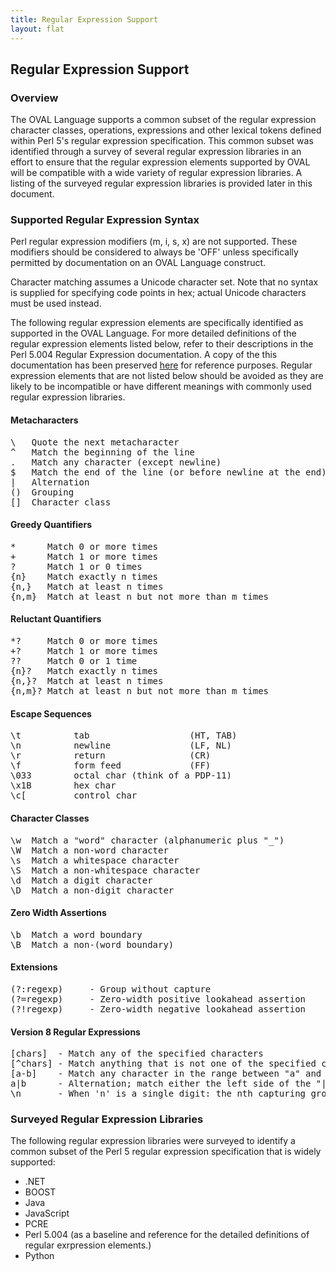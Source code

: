 ```yaml
---
title: Regular Expression Support
layout: flat
---
```


<h2>Regular Expression Support</h2>

<h3>Overview</h3>
<p>
The OVAL Language supports a common subset of the regular expression character classes, operations, expressions and other lexical tokens defined within Perl 5's regular expression specification. This common subset was identified through a survey of several regular expression libraries in an effort to ensure that the regular expression elements supported by OVAL will be compatible with a wide variety of regular expression libraries. A listing of the surveyed regular expression libraries is provided later in this document.
</p> 

<h3>Supported Regular Expression Syntax</h3>

<p>
Perl regular expression modifiers (m, i, s, x) are not supported. These modifiers should be considered to always be 'OFF' unless specifically permitted by documentation on an OVAL Language construct.
</p>
<p>
Character matching assumes a Unicode character set.  Note that no syntax is supplied for specifying code points in hex; actual Unicode characters must be used instead.
</p>
<p>
The following regular expression elements are specifically identified as supported in the OVAL Language. For more detailed definitions of the regular expression elements listed below, refer to their descriptions in the Perl 5.004 Regular Expression documentation. A copy of the this documentation has been preserved <a href="perlre.html" target="_blank">here</a> for reference purposes. Regular expression elements that are not listed below should be avoided as they are likely to be incompatible or have different meanings with commonly used regular expression libraries.
</p>

<h4>Metacharacters</h4>
<pre>
\   Quote the next metacharacter
^   Match the beginning of the line
.   Match any character (except newline)
$   Match the end of the line (or before newline at the end)
|   Alternation
()  Grouping
[]  Character class
</pre>

<h4>Greedy Quantifiers</h4>

<pre>
*      Match 0 or more times
+      Match 1 or more times
?      Match 1 or 0 times
{n}    Match exactly n times
{n,}   Match at least n times
{n,m}  Match at least n but not more than m times
</pre>

<h4>Reluctant Quantifiers</h4>

<pre>
*?     Match 0 or more times
+?     Match 1 or more times
??     Match 0 or 1 time
{n}?   Match exactly n times
{n,}?  Match at least n times
{n,m}? Match at least n but not more than m times
</pre>

<h4>Escape Sequences</h4>

<pre>
\t          tab                   (HT, TAB)
\n          newline               (LF, NL)
\r          return                (CR)
\f          form feed             (FF)
\033        octal char (think of a PDP-11)
\x1B        hex char
\c[         control char
</pre>

<h4>Character Classes</h4>

<pre>
\w  Match a "word" character (alphanumeric plus "_")
\W  Match a non-word character
\s  Match a whitespace character
\S  Match a non-whitespace character
\d  Match a digit character
\D  Match a non-digit character
</pre>

<h4>Zero Width Assertions</h4>

<pre>
\b  Match a word boundary
\B  Match a non-(word boundary)
</pre>

<h4>Extensions</h4>

<pre>
(?:regexp)     - Group without capture
(?=regexp)     - Zero-width positive lookahead assertion
(?!regexp)     - Zero-width negative lookahead assertion
</pre>


<h4>Version 8 Regular Expressions</h4>

<pre>
[chars]  - Match any of the specified characters
[^chars] - Match anything that is not one of the specified characters
[a-b]    - Match any character in the range between "a" and "b", inclusive
a|b      - Alternation; match either the left side of the "|" or the right side
\n       - When 'n' is a single digit: the nth capturing group matched.
</pre>

<h3>Surveyed Regular Expression Libraries</h3>
<p>The following regular expression libraries were surveyed to identify a common subset of the Perl 5 regular expression specification that is widely supported:
	<ul>
		<li>.NET</li>
		<li>BOOST</li>
		<li>Java</li>
		<li>JavaScript</li>
		<li>PCRE</li>
		<li>Perl 5.004 (as a baseline and reference for the detailed definitions of regular exrpression elements.)</li>
		<li>Python</li>
	</ul>
</p>
